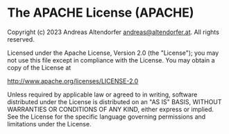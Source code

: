 # The APACHE License (APACHE)

Copyright (c) 2023 Andreas Altendorfer <andreas@altendorfer.at>. 
All rights reserved.


Licensed under the Apache License, Version 2.0 (the "License");
you may not use this file except in compliance with the License.
You may obtain a copy of the License at


  http://www.apache.org/licenses/LICENSE-2.0


Unless required by applicable law or agreed to in writing, software
distributed under the License is distributed on an "AS IS" BASIS,
WITHOUT WARRANTIES OR CONDITIONS OF ANY KIND, either express or implied.
See the License for the specific language governing permissions and
limitations under the License.

